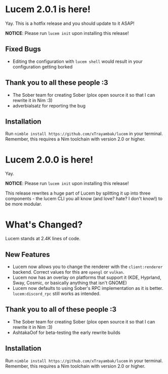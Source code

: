 # Lucem 2.0.1 is here!
Yay. This is a hotfix release and you should update to it ASAP!

**NOTICE**: Please run `lucem init` upon installing this release!

## Fixed Bugs
* Editing the configuration with `lucem shell` would result in your configuration getting borked

## Thank you to all these people :3
* The Sober team for creating Sober (plox open source it so that I can rewrite it in Nim :3)
* adverbialsatz for reporting the bug

## Installation
Run `nimble install https://github.com/xTrayambak/lucem` in your terminal. Remember, this requires a Nim toolchain with version 2.0 or higher.

# Lucem 2.0.0 is here!
Yay.

**NOTICE**: Please run `lucem init` upon installing this release!

This release rewrites a huge part of Lucem by splitting it up into three components - the lucem CLI you all know (and love? hate? I don't know!) to be more modular.

# What's Changed?
Lucem stands at 2.4K lines of code.

## New Features
* Lucem now allows you to change the renderer with the `client:renderer` backend. Correct values for this are `opengl` or `vulkan`.
* Lucem now has an overlay on platforms that support it (KDE, Hyprland, Sway, Cosmic, or basically anything that isn't GNOME)
* Lucem now defaults to using Sober's RPC implementation as it is better. `lucem:discord_rpc` still works as intended.

## Thank you to all of these people :3
* The Sober team for creating Sober (plox open source it so that I can rewrite it in Nim :3)
* AshtakaOof for beta-testing the early rewrite builds

## Installation
Run `nimble install https://github.com/xTrayambak/lucem` in your terminal. Remember, this requires a Nim toolchain with version 2.0 or higher.
